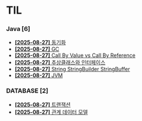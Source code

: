 # TIL
 
### Java [6]
- [**[2025-08-27]**  동기화](https://github.com/A-lass/TIL/blob/main/Java/동기화.md)
- [**[2025-08-27]**  GC](https://github.com/A-lass/TIL/blob/main/Java/GC.md)
- [**[2025-08-27]**  Call By Value vs Call By Reference](https://github.com/A-lass/TIL/blob/main/Java/Call_By_Value_vs_Call_By_Reference.md)
- [**[2025-08-27]**  추상클래스와 인터페이스](https://github.com/A-lass/TIL/blob/main/Java/추상클래스와_인터페이스.md)
- [**[2025-08-27]**  String StringBuilder StringBuffer](https://github.com/A-lass/TIL/blob/main/Java/String_StringBuilder_StringBuffer.md)
- [**[2025-08-27]**  JVM](https://github.com/A-lass/TIL/blob/main/Java/JVM.md)
### DATABASE [2]
- [**[2025-08-27]**  트랜잭션](https://github.com/A-lass/TIL/blob/main/DATABASE/트랜잭션.md)
- [**[2025-08-27]**  관계 데이터 모델](https://github.com/A-lass/TIL/blob/main/DATABASE/관계_데이터_모델.md)
